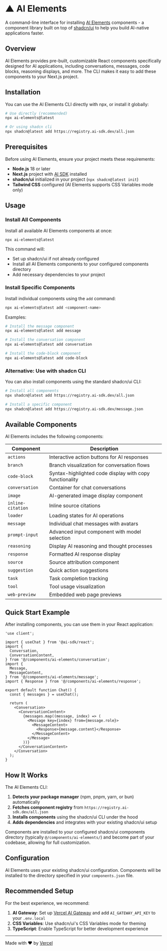 # ▲ AI Elements

A command-line interface for installing [AI Elements](https://ai-sdk.dev/elements) components - a component library built on top of [shadcn/ui](https://ui.shadcn.com/) to help you build AI-native applications faster.

## Overview

AI Elements provides pre-built, customizable React components specifically designed for AI applications, including conversations, messages, code blocks, reasoning displays, and more. The CLI makes it easy to add these components to your Next.js project.

## Installation

You can use the AI Elements CLI directly with npx, or install it globally:

```bash
# Use directly (recommended)
npx ai-elements@latest

# Or using shadcn cli
npx shadcn@latest add https://registry.ai-sdk.dev/all.json
```

## Prerequisites

Before using AI Elements, ensure your project meets these requirements:

- **Node.js** 18 or later
- **Next.js** project with [AI SDK](https://ai-sdk.dev/) installed
- **shadcn/ui** initialized in your project (`npx shadcn@latest init`)
- **Tailwind CSS** configured (AI Elements supports CSS Variables mode only)

## Usage

### Install All Components

Install all available AI Elements components at once:

```bash
npx ai-elements@latest
```

This command will:
- Set up shadcn/ui if not already configured
- Install all AI Elements components to your configured components directory
- Add necessary dependencies to your project

### Install Specific Components

Install individual components using the `add` command:

```bash
npx ai-elements@latest add <component-name>
```

Examples:
```bash
# Install the message component
npx ai-elements@latest add message

# Install the conversation component
npx ai-elements@latest add conversation

# Install the code-block component
npx ai-elements@latest add code-block
```

### Alternative: Use with shadcn CLI

You can also install components using the standard shadcn/ui CLI:

```bash
# Install all components
npx shadcn@latest add https://registry.ai-sdk.dev/all.json

# Install a specific component
npx shadcn@latest add https://registry.ai-sdk.dev/message.json
```

## Available Components

AI Elements includes the following components:

| Component | Description |
|-----------|-------------|
| `actions` | Interactive action buttons for AI responses |
| `branch` | Branch visualization for conversation flows |
| `code-block` | Syntax-highlighted code display with copy functionality |
| `conversation` | Container for chat conversations |
| `image` | AI-generated image display component |
| `inline-citation` | Inline source citations |
| `loader` | Loading states for AI operations |
| `message` | Individual chat messages with avatars |
| `prompt-input` | Advanced input component with model selection |
| `reasoning` | Display AI reasoning and thought processes |
| `response` | Formatted AI response display |
| `source` | Source attribution component |
| `suggestion` | Quick action suggestions |
| `task` | Task completion tracking |
| `tool` | Tool usage visualization |
| `web-preview` | Embedded web page previews |

## Quick Start Example

After installing components, you can use them in your React application:

```tsx
'use client';

import { useChat } from '@ai-sdk/react';
import {
  Conversation,
  ConversationContent,
} from '@/components/ai-elements/conversation';
import {
  Message,
  MessageContent,
} from '@/components/ai-elements/message';
import { Response } from '@/components/ai-elements/response';

export default function Chat() {
  const { messages } = useChat();

  return (
    <Conversation>
      <ConversationContent>
        {messages.map((message, index) => (
          <Message key={index} from={message.role}>
            <MessageContent>
              <Response>{message.content}</Response>
            </MessageContent>
          </Message>
        ))}
      </ConversationContent>
    </Conversation>
  );
}
```

## How It Works

The AI Elements CLI:

1. **Detects your package manager** (npm, pnpm, yarn, or bun) automatically
2. **Fetches component registry** from `https://registry.ai-sdk.dev/all.json`
3. **Installs components** using the shadcn/ui CLI under the hood
4. **Adds dependencies** and integrates with your existing shadcn/ui setup

Components are installed to your configured shadcn/ui components directory (typically `@/components/ai-elements/`) and become part of your codebase, allowing for full customization.

## Configuration

AI Elements uses your existing shadcn/ui configuration. Components will be installed to the directory specified in your `components.json` file.

## Recommended Setup

For the best experience, we recommend:

1. **AI Gateway**: Set up [Vercel AI Gateway](https://vercel.com/docs/ai-gateway) and add `AI_GATEWAY_API_KEY` to your `.env.local`
2. **CSS Variables**: Use shadcn/ui's CSS Variables mode for theming
3. **TypeScript**: Enable TypeScript for better development experience

---

Made with ❤️ by [Vercel](https://vercel.com)